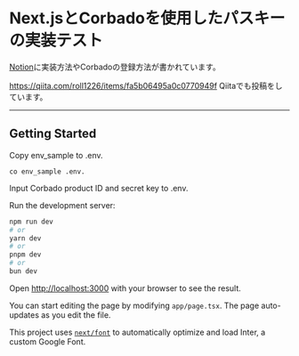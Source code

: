 # Next.jsとCorbadoを使用したパスキーの実装テスト

[Notion](https://roll1226.notion.site/Next-js-Corbado-ba6b49fbe2ca45a5bd8789888018553a?pvs=4)に実装方法やCorbadoの登録方法が書かれています。

https://qiita.com/roll1226/items/fa5b06495a0c0770949f
Qiitaでも投稿をしています。

---

## Getting Started

Copy env_sample to .env.

```
co env_sample .env.
```

Input Corbado product ID and secret key to .env.

Run the development server:

```bash
npm run dev
# or
yarn dev
# or
pnpm dev
# or
bun dev
```

Open [http://localhost:3000](http://localhost:3000) with your browser to see the result.

You can start editing the page by modifying `app/page.tsx`. The page auto-updates as you edit the file.

This project uses [`next/font`](https://nextjs.org/docs/basic-features/font-optimization) to automatically optimize and load Inter, a custom Google Font.

